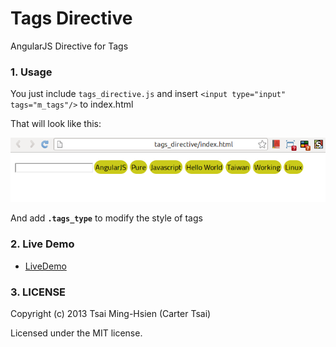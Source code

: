 Tags Directive
==============

AngularJS Directive for Tags


### 1. Usage


You just include `tags_directive.js` and insert `<input type="input" tags="m_tags"/>` to index.html


That will look like this:

![Alt text](pic.png)

And add **`.tags_type`** to modify the style of tags

### 2. Live Demo


* [LiveDemo]( http://codepen.io/CarterTsai/pen/hLdwf "LiveDemo")
    

### 3. LICENSE

Copyright (c) 2013 Tsai Ming-Hsien (Carter Tsai)

Licensed under the MIT license.

